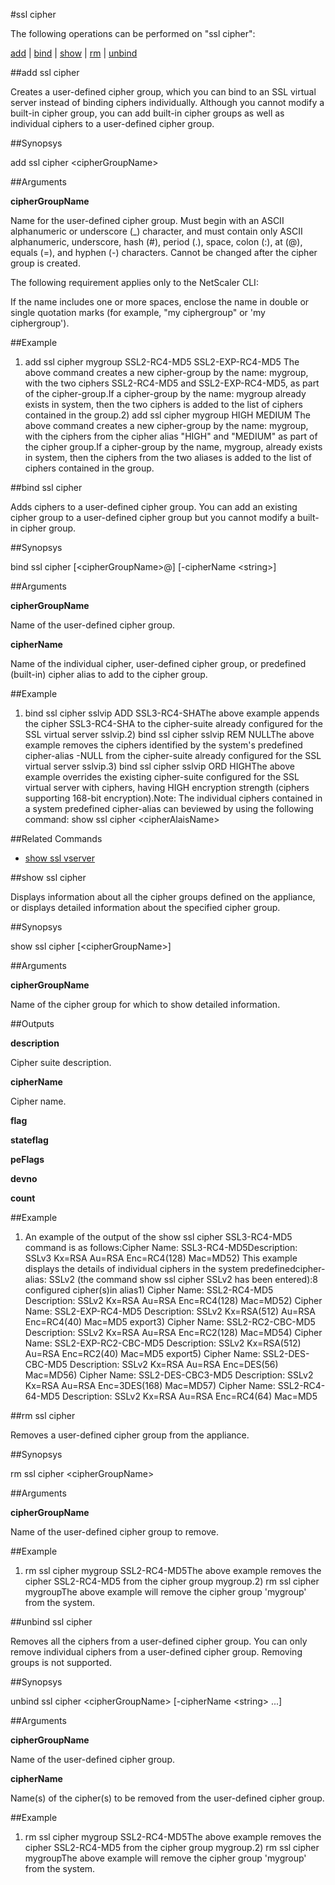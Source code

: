 #ssl cipher

The following operations can be performed on "ssl cipher":


[add](#add-ssl-cipher) | [bind](#bind-ssl-cipher) | [show](#show-ssl-cipher) | [rm](#rm-ssl-cipher) | [unbind](#unbind-ssl-cipher)

##add ssl cipher

Creates a user-defined cipher group, which you can bind to an SSL virtual server instead of binding ciphers individually. Although you cannot modify a built-in cipher group, you can add built-in cipher groups as well as individual ciphers to a user-defined cipher group.


##Synopsys

add ssl cipher &lt;cipherGroupName>


##Arguments

<b>cipherGroupName</b>
Name for the user-defined cipher group. Must begin with an ASCII alphanumeric or underscore (_) character, and must contain only ASCII alphanumeric, underscore, hash (#), period (.), space, colon (:), at (@), equals (=), and hyphen (-) characters. Cannot be changed after the cipher group is created.
The following requirement applies only to the NetScaler CLI:
If the name includes one or more spaces, enclose the name in double or single quotation marks (for example, "my ciphergroup" or 'my ciphergroup').



##Example

1)	add ssl cipher mygroup SSL2-RC4-MD5 SSL2-EXP-RC4-MD5	The above command creates a new cipher-group by the name: mygroup, with the two ciphers SSL2-RC4-MD5 and SSL2-EXP-RC4-MD5, as part of the cipher-group.If a cipher-group by the name: mygroup already exists in system, then the two ciphers is added to the list of ciphers contained in the group.2)	add ssl cipher mygroup HIGH MEDIUM	The above command creates a new cipher-group by the name: mygroup, with the ciphers from the cipher alias "HIGH" and "MEDIUM" as part of the cipher group.If a cipher-group by the name, mygroup, already exists in system, then the ciphers from the two aliases is added to the list of ciphers contained in the group.

##bind ssl cipher

Adds ciphers to a user-defined cipher group. You can add an existing cipher group to a user-defined cipher group but you cannot modify a built-in cipher group.


##Synopsys

bind ssl cipher [&lt;cipherGroupName>@] [-cipherName &lt;string>]


##Arguments

<b>cipherGroupName</b>
Name of the user-defined cipher group.

<b>cipherName</b>
Name of the individual cipher, user-defined cipher group, or predefined (built-in) cipher alias to add to the cipher group.



##Example

1)	bind ssl cipher sslvip ADD SSL3-RC4-SHAThe above example appends the cipher SSL3-RC4-SHA to the cipher-suite already configured for the SSL virtual server sslvip.2)	bind ssl cipher sslvip REM NULLThe above example removes the ciphers identified by the system's predefined cipher-alias -NULL from the cipher-suite already configured for the SSL virtual server sslvip.3)	bind ssl cipher sslvip ORD HIGHThe above example overrides the existing cipher-suite configured for the SSL virtual server with ciphers, having HIGH encryption strength (ciphers supporting 168-bit encryption).Note: The individual ciphers contained in a system predefined cipher-alias can beviewed by using the following command: show ssl cipher &lt;cipherAlaisName&gt;

##Related Commands

<ul><li><a href="../../../w-ssl-vs/w-ssl-vs">show ssl vserver</a></li></ul>



##show ssl cipher

Displays information about all the cipher groups defined on the appliance, or displays detailed information about the specified cipher group.


##Synopsys

show ssl cipher [&lt;cipherGroupName>]


##Arguments

<b>cipherGroupName</b>
Name of the cipher group for which to show detailed information.



##Outputs

<b>description</b>
Cipher suite description.

<b>cipherName</b>
Cipher name.

<b>flag</b>

<b>stateflag</b>

<b>peFlags</b>

<b>devno</b>

<b>count</b>



##Example

1) An example of the output of the show ssl cipher SSL3-RC4-MD5 command is as follows:Cipher Name: SSL3-RC4-MD5Description: SSLv3 Kx=RSA      Au=RSA  Enc=RC4(128)  Mac=MD52) This example displays the details of individual ciphers in the system predefinedcipher-alias: SSLv2 (the command show ssl cipher SSLv2 has been entered):8 configured cipher(s)in alias1) Cipher Name: SSL2-RC4-MD5   Description: SSLv2 Kx=RSA      Au=RSA  Enc=RC4(128)  Mac=MD52) Cipher Name: SSL2-EXP-RC4-MD5   Description: SSLv2 Kx=RSA(512) Au=RSA  Enc=RC4(40)   Mac=MD5 export3) Cipher Name: SSL2-RC2-CBC-MD5   Description: SSLv2 Kx=RSA      Au=RSA  Enc=RC2(128)  Mac=MD54) Cipher Name: SSL2-EXP-RC2-CBC-MD5   Description: SSLv2 Kx=RSA(512) Au=RSA  Enc=RC2(40)   Mac=MD5 export5) Cipher Name: SSL2-DES-CBC-MD5   Description: SSLv2 Kx=RSA      Au=RSA  Enc=DES(56)   Mac=MD56) Cipher Name: SSL2-DES-CBC3-MD5   Description: SSLv2 Kx=RSA      Au=RSA  Enc=3DES(168) Mac=MD57) Cipher Name: SSL2-RC4-64-MD5   Description: SSLv2 Kx=RSA      Au=RSA  Enc=RC4(64)   Mac=MD5

##rm ssl cipher

Removes a user-defined cipher group from the appliance.


##Synopsys

rm ssl cipher &lt;cipherGroupName>


##Arguments

<b>cipherGroupName</b>
Name of the user-defined cipher group to remove.



##Example

1)	rm ssl cipher mygroup SSL2-RC4-MD5The above example removes the cipher SSL2-RC4-MD5 from the cipher group mygroup.2)	rm ssl cipher mygroupThe above example will remove the cipher group 'mygroup' from the system.

##unbind ssl cipher

Removes all the ciphers from a user-defined cipher group. You can only remove individual ciphers from a user-defined cipher group. Removing groups is not supported.


##Synopsys

unbind ssl cipher &lt;cipherGroupName> [-cipherName &lt;string> ...]


##Arguments

<b>cipherGroupName</b>
Name of the user-defined cipher group.

<b>cipherName</b>
Name(s) of the cipher(s) to be removed from the user-defined cipher group.



##Example

1)	rm ssl cipher mygroup SSL2-RC4-MD5The above example removes the cipher SSL2-RC4-MD5 from the cipher group mygroup.2)	rm ssl cipher mygroupThe above example will remove the cipher group 'mygroup' from the system.

